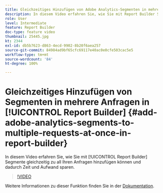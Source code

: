 ```yaml
---
title: Gleichzeitiges Hinzufügen von Adobe Analytics-Segmenten in mehrere Anfragen in Report Builder
description: In diesem Video erfahren Sie, wie Sie mit Report Builder Segmente gleichzeitig zu all Ihren Anfragen hinzufügen können und dadurch Zeit und Aufwand sparen.
role: User
level: Intermediate
feature: Report Builder
doc-type: feature video
thumbnail: 25445.jpg
kt: 2344
exl-id: db5b7623-d863-4ecd-9902-8b20f6aea257
source-git-commit: 84984ad9bf65cfc69117e40ac0e0cfe503cac5e5
workflow-type: tm+mt
source-wordcount: '84'
ht-degree: 100%

---
```


# Gleichzeitiges Hinzufügen von Segmenten in mehrere Anfragen in [!UICONTROL Report Builder] {#add-adobe-analytics-segments-to-multiple-requests-at-once-in-report-builder}

In diesem Video erfahren Sie, wie Sie mit [!UICONTROL Report Builder] Segmente gleichzeitig zu all Ihren Anfragen hinzufügen können und dadurch Zeit und Aufwand sparen.

>[!VIDEO](https://video.tv.adobe.com/v/40099/?quality=12&learn=on&captions=ger)

Weitere Informationen zu dieser Funktion finden Sie in der [Dokumentation](https://experienceleague.adobe.com/docs/analytics/analyze/report-builder/home.html?lang=de).
